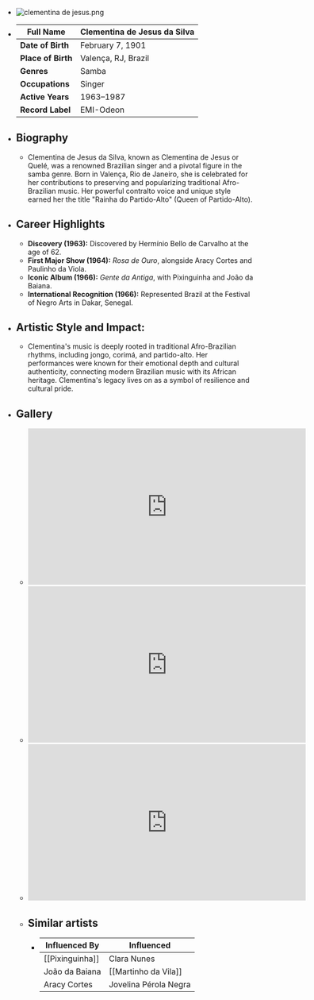 ---
---

- ![clementina de jesus.png](../assets/clementina_de_jesus_1717738877365_0.png)
- | **Full Name**     | Clementina de Jesus da Silva      |
  |-------------------|------------------------------------|
  | **Date of Birth** | February 7, 1901                   |
  | **Place of Birth**| Valença, RJ, Brazil                |
  | **Genres**        | Samba                              |
  | **Occupations**   | Singer                             |
  | **Active Years**  | 1963–1987                          |
  | **Record Label**  | EMI-Odeon                          |
- ## **Biography**
	- Clementina de Jesus da Silva, known as Clementina de Jesus or Quelé, was a renowned Brazilian singer and a pivotal figure in the samba genre. Born in Valença, Rio de Janeiro, she is celebrated for her contributions to preserving and popularizing traditional Afro-Brazilian music. Her powerful contralto voice and unique style earned her the title "Rainha do Partido-Alto" (Queen of Partido-Alto).
- ## **Career Highlights**
	- **Discovery (1963):** Discovered by Hermínio Bello de Carvalho at the age of 62.
	- **First Major Show (1964):** *Rosa de Ouro*, alongside Aracy Cortes and Paulinho da Viola.
	- **Iconic Album (1966):** *Gente da Antiga*, with Pixinguinha and João da Baiana.
	- **International Recognition (1966):** Represented Brazil at the Festival of Negro Arts in Dakar, Senegal.
- ## **Artistic Style and Impact:**
	- Clementina's music is deeply rooted in traditional Afro-Brazilian rhythms, including jongo, corimá, and partido-alto. Her performances were known for their emotional depth and cultural authenticity, connecting modern Brazilian music with its African heritage. Clementina's legacy lives on as a symbol of resilience and cultural pride.
- ## **Gallery**
	- <iframe width="560" height="315" src="https://www.youtube.com/embed/RQMBOlzajEg?si=0Uggkdicn32mReN2" title="YouTube video player" frameborder="0" allow="accelerometer; autoplay; clipboard-write; encrypted-media; gyroscope; picture-in-picture; web-share" referrerpolicy="strict-origin-when-cross-origin" allowfullscreen></iframe>
	- <iframe width="560" height="315" src="https://www.youtube.com/embed/r3zY7-wJVCc?si=QYlBorpFBZ5UvuS9" title="YouTube video player" frameborder="0" allow="accelerometer; autoplay; clipboard-write; encrypted-media; gyroscope; picture-in-picture; web-share" referrerpolicy="strict-origin-when-cross-origin" allowfullscreen></iframe>
	- <iframe width="560" height="315" src="https://www.youtube.com/embed/HI7-AYGLsqc?si=BNfbw9pZU5-6tU3F" title="YouTube video player" frameborder="0" allow="accelerometer; autoplay; clipboard-write; encrypted-media; gyroscope; picture-in-picture; web-share" referrerpolicy="strict-origin-when-cross-origin" allowfullscreen></iframe>
	- ## Similar artists
		- | Influenced By          | Influenced           |
		  |------------------------|----------------------|
		  | [[Pixinguinha]]        | Clara Nunes          |
		  | João da Baiana     | [[Martinho da Vila]]     |
		  | Aracy Cortes       | Jovelina Pérola Negra|